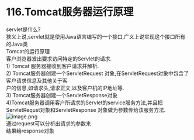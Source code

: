 # 116.Tomcat服务器运行原理

servlet是什么?<br />狭义上说,servlet就是使用Java语言编写的一个接口,广义上说实现这个接口所有的Java类<br />Tomcat的运行原理<br />客户浏览器发出要求访问特定的Servlet的请求.<br />1) Tomcat 服务器接收到客户请求并解析.<br />2) Tomcat服务器创建一个ServletRequest 对象,在ServletRequest对象中包含了客户请求信息及其他关于客<br />户的信息,如请求头,请求正文,以及客户机的IP地址等.<br />3) Tomcat服务器创建一个ServletResponse对象<br />4)Tomcat服务器调用客户所请求的Servlet的service服务方法,并且把ServletRequst对象和ServletResponse 对象做为参数传给该服务方法.<br />![image.png](https://cdn.nlark.com/yuque/0/2019/png/349894/1560397591276-9c7181a8-490f-4afc-a5e9-e87a72cd83ec.png#align=left&display=inline&height=276&name=image.png&originHeight=551&originWidth=1442&size=219592&status=done&width=721)<br />通过request可以分析出请求的参数来<br />结果给response对象
